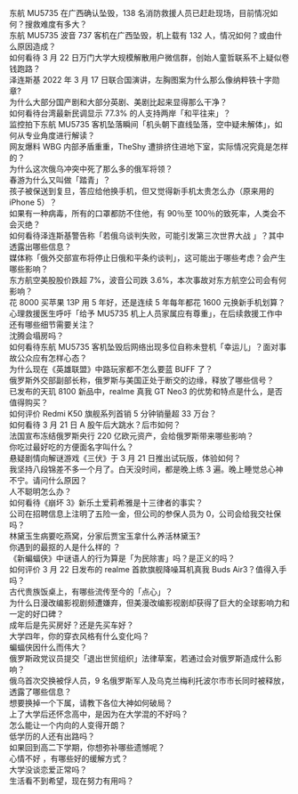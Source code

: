 东航 MU5735 在广西确认坠毁，138 名消防救援人员已赶赴现场，目前情况如何？搜救难度有多大？  
东航 MU5735 波音 737 客机在广西坠毁，机上载有 132 人，情况如何？或由什么原因造成？  
如何看待 3 月 22 日万门大学大规模解散用户微信群，创始人童哲联系不上疑似卷钱跑路？  
泽连斯基 2022 年 3 月 17 日联合国演讲，左胸图案为什么那么像纳粹铁十字勋章?  
为什么大部分国产剧和大部分英剧、美剧比起来显得那么干净？  
如何看待台湾最新民调显示 77.3% 的人支持两岸「和平往来」？  
监控拍下东航 MU5735 客机坠落瞬间「机头朝下直线坠落，空中疑未解体」，如何从专业角度进行解读？  
网友爆料 WBG 内部矛盾重重，TheShy 遭排挤住进地下室，实际情况究竟是怎样的？  
为什么这次俄乌冲突中死了那么多的俄军将领？  
春游为什么又叫做「踏青」？  
孩子被保送到复旦，答应给他换手机，但又觉得新手机太贵怎么办（原来用的 iPhone 5）？  
如果有一种病毒，所有的口罩都防不住他，有 90％至 100％的致死率，人类会不会灭绝？  
如何看待泽连斯基警告称「若俄乌谈判失败，可能引发第三次世界大战 」？其中透露出哪些信息？  
媒体称「俄外交部宣布将停止日俄和平条约谈判」，这可能出于哪些考虑？会产生哪些影响？  
东方航空美股股价跌超 7%，波音公司跌 3.6%，本次事故对东方航空公司会有何影响？  
花 8000 买苹果 13P 用 5 年好，还是连续 5 年每年都花 1600 元换新手机划算？  
心理救援医生呼吁「给予 MU5735 机上人员家属应有尊重」，在后续救援工作中还有哪些细节需要关注？  
沈腾会塌房吗？  
如何看待东航 MU5735 客机坠毁后网络出现多位自称未登机「幸运儿」？面对事故公众应有怎样心态？  
为什么现在《英雄联盟》中路玩家都不怎么要蓝 BUFF 了？  
俄罗斯外交部副部长称，俄罗斯与美国正处于断交的边缘，释放了哪些信号？  
已发布的天玑 8100 新品中，realme 真我 GT Neo3 的优势和特点是什么，是否值得购买？  
如何评价 Redmi K50 旗舰系列首销 5 分钟销量超 33 万台？  
如何看待 3 月 21 日 A 股午后大跳水？后市如何？  
法国宣布冻结俄罗斯央行 220 亿欧元资产，会给俄罗斯带来哪些影响？  
你吃过最好吃的方便面名字叫什么？  
悬疑剧情向解谜游戏《三伏》于 3 月 21 日推出试玩版，体验如何？  
我坚持八段锦差不多一个月了。白天没时间，都是晚上练 3 遍。晚上睡觉总心神不宁。请问什么原因？  
人不聪明怎么办？  
如何看待《崩坏 3》新乐土爱莉希雅是十三律者的事实？  
公司在招聘信息上注明了五险一金，但公司的参保人员为 0，公司会给我交社保吗？  
林黛玉生病要吃燕窝，分家后贾宝玉拿什么养活林黛玉?  
你遇到的最抠的人是什么样的 ？  
《新蝙蝠侠》中谜语人的行为算是「为民除害」吗？是正义的吗？  
如何评价 3 月 22 日发布的 realme 首款旗舰降噪耳机真我 Buds Air3？值得入手吗？  
古代贵族饭桌上，有哪些流传至今的「点心」？  
为什么日漫改编影视剧频遭嫌弃，但美漫改编影视剧却获得了巨大的全球影响力和一定的好口碑？  
成年后是先买房好？还是先买车好？  
大学四年，你的穿衣风格有什么变化吗？  
蝙蝠侠因什么而伟大？  
俄罗斯政党议员提交「退出世贸组织」法律草案，若通过会对俄罗斯造成什么影响？  
俄乌首次交换被俘人员，9 名俄罗斯军人及乌克兰梅利托波尔市市长同时被释放，透露了哪些信息？  
想要换掉一个下属，请教下各位大神如何破局？  
上了大学后还怀念高中，是因为在大学混的不好吗？  
怎么能让一个内向的人变得开朗？  
低学历的人还有出路吗？  
如果回到高二下学期，你想弥补哪些遗憾呢？  
心情不好 ，有哪些好的缓解方式？  
大学没谈恋爱正常吗？  
生活看不到希望，现在努力有用吗？  
